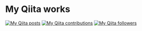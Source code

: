 # My Qiita works
[![My Qiita posts](https://qiita-badge.apiapi.app/s/myalpine/posts.svg)](http://qiita.com/myalpine) [![My Qiita contributions](https://qiita-badge.apiapi.app/s/myalpine/contributions.svg)](http://qiita.com/myalpine) [![My Qiita followers](https://qiita-badge.apiapi.app/s/myalpine/followers.svg)](http://qiita.com/myalpine)
